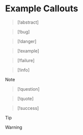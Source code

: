 # Example Callouts

> [!abstract]

> [!bug]

> [!danger]

> [!example]

> [!failure]

> [!info]

> [!note]

> [!question]

> [!quote]

> [!success]

> [!tip]

> [!warning]
